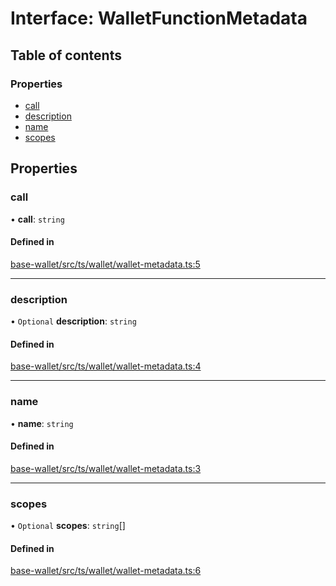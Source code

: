 # Interface: WalletFunctionMetadata

## Table of contents

### Properties

- [call](WalletFunctionMetadata.md#call)
- [description](WalletFunctionMetadata.md#description)
- [name](WalletFunctionMetadata.md#name)
- [scopes](WalletFunctionMetadata.md#scopes)

## Properties

### call

• **call**: `string`

#### Defined in

[base-wallet/src/ts/wallet/wallet-metadata.ts:5](https://gitlab.com/i3-market/code/wp3/t3.2/i3m-wallet-monorepo/-/blob/33162c9/packages/base-wallet/src/ts/wallet/wallet-metadata.ts#L5)

___

### description

• `Optional` **description**: `string`

#### Defined in

[base-wallet/src/ts/wallet/wallet-metadata.ts:4](https://gitlab.com/i3-market/code/wp3/t3.2/i3m-wallet-monorepo/-/blob/33162c9/packages/base-wallet/src/ts/wallet/wallet-metadata.ts#L4)

___

### name

• **name**: `string`

#### Defined in

[base-wallet/src/ts/wallet/wallet-metadata.ts:3](https://gitlab.com/i3-market/code/wp3/t3.2/i3m-wallet-monorepo/-/blob/33162c9/packages/base-wallet/src/ts/wallet/wallet-metadata.ts#L3)

___

### scopes

• `Optional` **scopes**: `string`[]

#### Defined in

[base-wallet/src/ts/wallet/wallet-metadata.ts:6](https://gitlab.com/i3-market/code/wp3/t3.2/i3m-wallet-monorepo/-/blob/33162c9/packages/base-wallet/src/ts/wallet/wallet-metadata.ts#L6)
